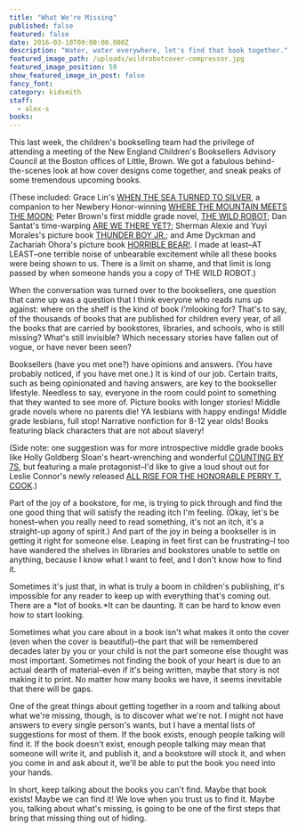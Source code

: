 ```yaml
---
title: "What We're Missing"
published: false
featured: false
date: 2016-03-10T09:00:00.000Z
description: "Water, water everywhere, let's find that book together."
featured_image_path: /uploads/wildrobotcover-compressor.jpg
featured_image_position: 50
show_featured_image_in_post: false
fancy_font:
category: kidsmith
staff:
  - alex-s
books:
---
```



This last week, the children's bookselling team had the privilege of attending a meeting of the New England Children's Booksellers Advisory Council at the Boston offices of Little, Brown. We got a fabulous behind-the-scenes look at how cover designs come together, and sneak peaks of some tremendous upcoming books.

(These included: Grace Lin's [WHEN THE SEA TURNED TO SILVER](http://www.brooklinebooksmith-shop.com/book/9780316125925), a companion to her Newbery Honor-winning [WHERE THE MOUNTAIN MEETS THE MOON](http://www.brooklinebooksmith-shop.com/book/9780316038638); Peter Brown's first middle grade novel, [THE WILD ROBOT](http://www.brooklinebooksmith-shop.com/book/9780316381994); Dan Santat's time-warping [ARE WE THERE YET?](http://www.brooklinebooksmith-shop.com/book/9780316199995); Sherman Alexie and Yuyi Morales's picture book [THUNDER BOY JR.](http://www.brooklinebooksmith-shop.com/book/9780316013727); and Ame Dyckman and Zachariah Ohora's picture book [HORRIBLE BEAR!](http://www.brooklinebooksmith-shop.com/book/9780316282833). I made at least–AT LEAST–one terrible noise of unbearable excitement while all these books were being shown to us. There is a limit on shame, and that limit is long passed by when someone hands you a copy of THE WILD ROBOT.)

When the conversation was turned over to the booksellers, one question that came up was a question that I think everyone who reads runs up against: where on the shelf is the kind of book *I'm*looking for? That's to say, of the thousands of books that are published for children every year, of all the books that are carried by bookstores, libraries, and schools, who is still missing? What's still invisible? Which necessary stories have fallen out of vogue, or have never been seen?

Booksellers (have you met one?) have opinions and answers. (You have probably noticed, if you have met one.) It is kind of our job. Certain traits, such as being opinionated and having answers, are key to the bookseller lifestyle. Needless to say, everyone in the room could point to something that they wanted to see more of. Picture books with longer stories! Middle grade novels where no parents die! YA lesbians with happy endings! Middle grade lesbians, full stop! Narrative nonfiction for 8-12 year olds! Books featuring black characters that are not about slavery!

(Side note: one suggestion was for more introspective middle grade books like Holly Goldberg Sloan's heart-wrenching and wonderful [COUNTING BY 7S](http://www.brooklinebooksmith-shop.com/book/9780142422861), but featuring a male protagonist–I'd like to give a loud shout out for Leslie Connor's newly released [ALL RISE FOR THE HONORABLE PERRY T. COOK](http://www.brooklinebooksmith-shop.com/book/9780062333469).)

Part of the joy of a bookstore, for me, is trying to pick through and find the one good thing that will satisfy the reading itch I'm feeling. (Okay, let's be honest–when you really need to read something, it's not an itch, it's a straight-up agony of spirit.) And part of the joy in being a bookseller is in getting it right for someone else. Leaping in feet first can be frustrating–I too have wandered the shelves in libraries and bookstores unable to settle on anything, because I know what I want to feel, and I don't know how to find it.

Sometimes it's just that, in what is truly a boom in children's publishing, it's impossible for any reader to keep up with everything that's coming out. There are a *lot of books.*It can be daunting. It can be hard to know even how to start looking.

Sometimes what you care about in a book isn't what makes it onto the cover (even when the cover is beautiful)–the part that will be remembered decades later by you or your child is not the part someone else thought was most important. Sometimes not finding the book of your heart is due to an actual dearth of material–even if it's being written, maybe that story is not making it to print. No matter how many books we have, it seems inevitable that there will be gaps.

One of the great things about getting together in a room and talking about what we're missing, though, is to discover what we're not. I might not have answers to every single person's wants, but I have a mental lists of suggestions for most of them. If the book exists, enough people talking will find it. If the book doesn't exist, enough people talking may mean that someone will write it, and publish it, and a bookstore will stock it, and when you come in and ask about it, we'll be able to put the book you need into your hands.

In short, keep talking about the books you can't find. Maybe that book exists! Maybe we can find it! We love when you trust us to find it. Maybe you, talking about what's missing, is going to be one of the first steps that bring that missing thing out of hiding.